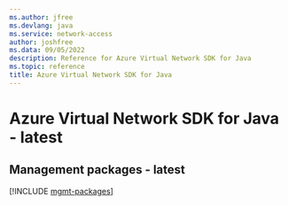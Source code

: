 ```yaml
---
ms.author: jfree
ms.devlang: java
ms.service: network-access
author: joshfree
ms.data: 09/05/2022
description: Reference for Azure Virtual Network SDK for Java
ms.topic: reference
title: Azure Virtual Network SDK for Java
---
```

# Azure Virtual Network SDK for Java - latest

## Management packages - latest
[!INCLUDE [mgmt-packages](virtual-network-mgmt-index.md)]